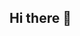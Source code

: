 ## Hi there 👋

<!--
Katyayni Aarya is a first-year B.Tech student with an extensive interest in developing innovative software solutions, cybersecurity, and Python programming. She is passionate about computer science and app development. She is currently working on projects like converting text from PDFs into editable formats, while also diving deeper into cybersecurity to understand how technology can be made safer. She is dedicated to continuous learning and growth in both technical and creative fields. As former deputy head girl, Katyayni Aarya also brings leadership experience and enjoys reading high-fantasy novels, particularly bleding the themes of magic and technology. 
-->
